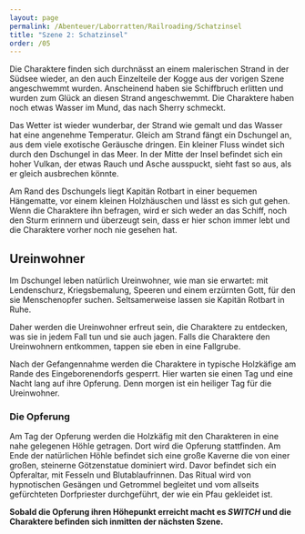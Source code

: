 ```yaml
---
layout: page
permalink: /Abenteuer/Laborratten/Railroading/Schatzinsel
title: "Szene 2: Schatzinsel"
order: /05
---
```


Die Charaktere finden sich durchnässt an einem malerischen Strand in der Südsee wieder, an den auch Einzelteile der Kogge aus der vorigen Szene angeschwemmt wurden. Anscheinend haben sie Schiffbruch erlitten und wurden zum Glück an diesen Strand angeschwemmt. Die Charaktere haben noch etwas Wasser im Mund, das nach Sherry schmeckt.

Das Wetter ist wieder wunderbar, der Strand wie gemalt und das Wasser hat eine angenehme Temperatur. Gleich am Strand fängt ein Dschungel an, aus dem viele exotische Geräusche dringen. Ein kleiner Fluss windet sich durch den Dschungel in das Meer. In der Mitte der Insel befindet sich ein hoher Vulkan, der etwas Rauch und Asche ausspuckt, sieht fast so aus, als er gleich ausbrechen könnte.

Am Rand des Dschungels liegt Kapitän Rotbart in einer bequemen Hängematte, vor einem kleinen Holzhäuschen und lässt es sich gut gehen. Wenn die Charaktere ihn befragen, wird er sich weder an das Schiff, noch den Sturm erinnern und überzeugt sein, dass er hier schon immer lebt und die Charaktere vorher noch nie gesehen hat.

## Ureinwohner

Im Dschungel leben natürlich Ureinwohner, wie man sie erwartet: mit Lendenschurz, Kriegsbemalung, Speeren und einem erzürnten Gott, für den sie Menschenopfer suchen. Seltsamerweise lassen sie Kapitän Rotbart in Ruhe.

Daher werden die Ureinwohner erfreut sein, die Charaktere zu entdecken, was sie in jedem Fall tun und sie auch jagen. Falls die Charaktere den Ureinwohnern entkommen, tappen sie eben in eine Fallgrube.

Nach der Gefangennahme werden die Charaktere in typische Holzkäfige am Rande des Eingeborenendorfs gesperrt. Hier warten sie einen Tag und eine Nacht lang auf ihre Opferung. Denn morgen ist ein heiliger Tag für die Ureinwohner.

### Die Opferung

Am Tag der Opferung werden die Holzkäfig mit den Charakteren in eine nahe gelegenen Höhle getragen. Dort wird die Opferung stattfinden. Am Ende der natürlichen Höhle befindet sich eine große Kaverne die von einer großen, steinerne Götzenstatue dominiert wird. Davor befindet sich ein Opferaltar, mit Fesseln und Blutablaufrinnen. Das Ritual wird von hypnotischen Gesängen und Getrommel begleitet und vom allseits gefürchteten Dorfpriester durchgeführt, der wie ein Pfau gekleidet ist.

**Sobald die Opferung ihren Höhepunkt erreicht macht es *SWITCH* und die Charaktere befinden sich inmitten der nächsten Szene.**
